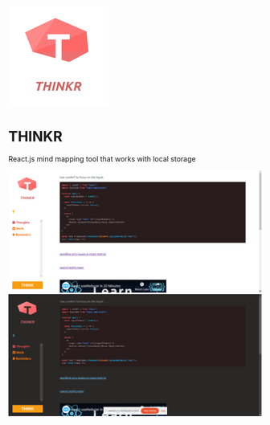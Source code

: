 ![alt text](https://github.com/benzmuircroft/THINKR/blob/main/thinkr.png?raw=true)

# THINKR
React.js mind mapping tool that works with local storage

![alt text](https://github.com/benzmuircroft/THINKR/blob/main/screen-shot2.png?raw=true)
![alt text](https://github.com/benzmuircroft/THINKR/blob/main/screen-shot1.png?raw=true)
